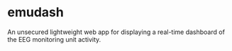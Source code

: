 # emudash

An unsecured lightweight web app for displaying a real-time dashboard of the
EEG monitoring unit activity.


